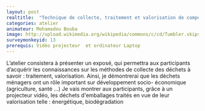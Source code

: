```yaml
---
layout: post
realtitle:  "Technique de collecte, traitement et valorisation de compostage des déchets"
categories: atelier
animateur: Mohamadou Bouba
image: http://upload.wikimedia.org/wikipedia/commons/c/cd/Tumbler.skips.jpg
surveymonkeyid: 13
prerequis: Vidéo projecteur  et ordinateur Laptop
---
```

L’atelier consistera à présenter un exposé, qui permettra aux participants d’acquérir les connaissances sur les méthodes  de collecte des déchets  à savoir : traitement, valorisation.
Ainsi, je démontrerai que les déchets ménagers ont un rôle important sur développement socio- économique (agriculture, santé ...)
Je vais montrer aux participants, grâce à un projecteur vidéo, les déchets d'emballages traités en vue de leur valorisation telle : énergétique, biodégradation
